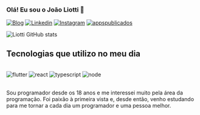 ### Olá! Eu sou o João Liotti 👋
[![Blog](https://img.shields.io/badge/joaoliotti.com-000000?style=for-the-badge&logo=&logoColor=white
)](https://joaoliotti.com)
[![Linkedin](https://img.shields.io/badge/LinkedIn-0077B5?style=for-the-badge&logo=linkedin&logoColor=white
)](https://www.linkedin.com/in/joao-liotti-8479ab289/)
[![Instagram](https://img.shields.io/badge/Instagram-E4405F?style=for-the-badge&logo=instagram&logoColor=white
)](https://instagram.com/liottijoao)
[![appspublicados](https://img.shields.io/badge/Google_Play-414141?style=for-the-badge&logo=google-play&logoColor=white
)](https://drive.google.com/drive/u/0/folders/1p9BpmkU5VhLpc5EcjMcHvx4NEItT_Ir0)

![Liotti GitHub stats](https://github-readme-stats.vercel.app/api?username=joaoliotti&show_icons=true&theme=radical)

## Tecnologias que utilizo no meu dia

<div style="display: inline_block"><br/>
  <img aling="center" alt="flutter" src="https://img.shields.io/badge/Flutter-02569B?style=for-the-badge&logo=flutter&logoColor=white"/>
  <img aling="center" alt="react" src="https://img.shields.io/badge/React-20232A?style=for-the-badge&logo=react&logoColor=61DAFB"/>
  <img aling="center" alt="typescript" src="https://img.shields.io/badge/TypeScript-007ACC?style=for-the-badge&logo=typescript&logoColor=white"/>
  <img aling="center" alt="node" src="https://img.shields.io/badge/Node.js-43853D?style=for-the-badge&logo=node.js&logoColor=white"/>
</div><br/>

Sou programador desde os 18 anos e me interessei muito pela área da programação. Foi paixão à primeira vista e, desde então, venho estudando para me tornar a cada dia um programador e uma pessoa melhor.
